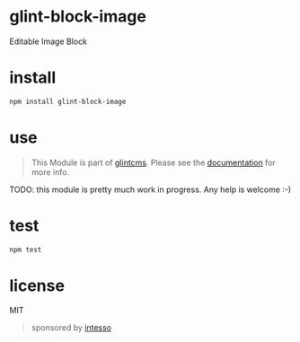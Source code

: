 # glint-block-image


Editable Image Block


# install

```bash
npm install glint-block-image
```

# use

> This Module is part of [glintcms](http://glintcms.com/).
> Please see the [documentation](https://github.com/glintcms/glintcms) for more info.

TODO: this module is pretty much work in progress. Any help is welcome :-)

# test

```bash
npm test
```

# license

MIT

> sponsored by [intesso](http://intesso.com)
